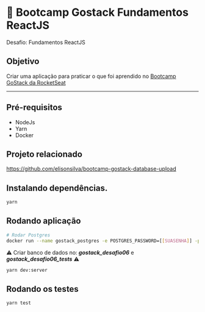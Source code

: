 # :rocket: Bootcamp Gostack Fundamentos ReactJS
Desafio: Fundamentos ReactJS

## Objetivo
Criar uma aplicação para praticar o que foi aprendido no [Bootcamp GoStack da RocketSeat](https://github.com/rocketseat-education/bootcamp-gostack-desafios/tree/master/desafio-fundamentos-reactjs)

----------

## Pré-requisitos

- NodeJs
- Yarn
- Docker

## Projeto relacionado
https://github.com/elisonsilva/bootcamp-gostack-database-upload

## Instalando dependências.

``` bash
yarn
```

## Rodando aplicação

``` bash
# Rodar Postgres
docker run --name gostack_postgres -e POSTGRES_PASSWORD=[[SUASENHA]] -p 5432:5432 -d postgres

```
⚠️ Criar banco de dados no: ***gostack_desafio06*** e ***gostack_desafio06_tests*** ⚠️


``` bash
yarn dev:server
```

## Rodando os testes

``` bash
yarn test
```
